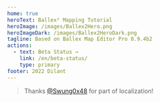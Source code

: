 ```yaml
---
home: true
heroText: Ballex² Mapping Tutorial
heroImage: /images/Ballex2Hero.png
heroImageDark: /images/Ballex2HeroDark.png
tagline: Based on Ballex Map Editor Pro 0.9.4b2
actions:
  - text: Beta Status →
    link: /en/beta-status/
    type: primary
footer: 2022 Dilant
---
```


> Thanks [@Swung0x48](https://github.com/Swung0x48) for part of localization!

